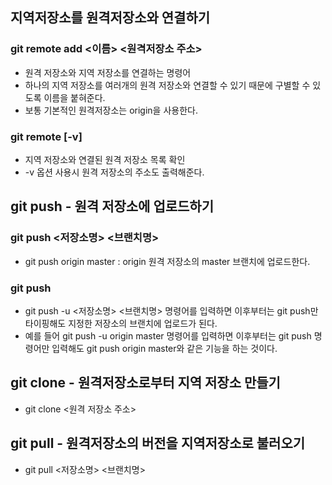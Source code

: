 ## 지역저장소를 원격저장소와 연결하기

### git remote add  <이름> <원격저장소 주소>

- 원격 저장소와 지역 저장소를 연결하는 명령어
- 하나의 지역 저장소를 여러개의 원격 저장소와 연결할 수 있기 때문에 구별할 수 있도록 이름을 붙혀준다.
- 보통 기본적인 원격저장소는 origin을 사용한다.

### git remote [-v]

- 지역 저장소와 연결된 원격 저장소 목록 확인
- -v 옵션 사용시 원격 저장소의 주소도 출력해준다.

## git push - 원격 저장소에 업로드하기

### git push <저장소명> <브랜치명>

- git push origin master : origin 원격 저장소의 master 브랜치에 업로드한다.

### git push

- git push -u <저장소명> <브랜치명> 명령어를 입력하면 이후부터는 git push만 타이핑해도 지정한 저장소의 브랜치에 업로드가 된다.
- 예를 들어 git push -u origin master 명령어를 입력하면 이후부터는 git push 명령어만 입력해도 git push origin master와 같은 기능을 하는 것이다.

## git clone - 원격저장소로부터 지역 저장소 만들기

- git clone <원격 저장소 주소>

## git pull - 원격저장소의 버전을 지역저장소로 불러오기

- git pull <저장소명> <브랜치명>